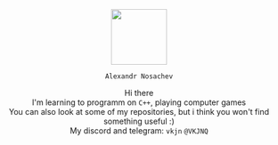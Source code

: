 <div id="header" align="center">
  <img src="https://media.giphy.com/media/M9gbBd9nbDrOTu1Mqx/giphy.gif" width="100"/>
</div>
<div align="center">

`Alexandr Nosachev`

Hi there <br>
I'm learning to programm on `C++`, playing computer games <br>
You can also look at some of my repositories, but i think you won't find something useful :) <br>
My discord and telegram: `vkjn` `@VKJNQ`
</div>
